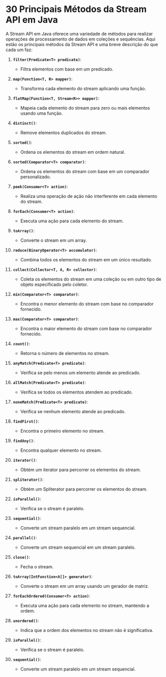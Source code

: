 # 30 Principais Métodos da Stream API em Java

A Stream API em Java oferece uma variedade de métodos para realizar operações de processamento de dados em coleções e sequências. Aqui estão os principais métodos da Stream API e uma breve descrição do que cada um faz:

1. **`filter(Predicate<T> predicate)`**:
   - Filtra elementos com base em um predicado.

2. **`map(Function<T, R> mapper)`**:
   - Transforma cada elemento do stream aplicando uma função.

3. **`flatMap(Function<T, Stream<R>> mapper)`**:
   - Mapeia cada elemento do stream para zero ou mais elementos usando uma função.

4. **`distinct()`**:
   - Remove elementos duplicados do stream.

5. **`sorted()`**:
   - Ordena os elementos do stream em ordem natural.

6. **`sorted(Comparator<T> comparator)`**:
   - Ordena os elementos do stream com base em um comparador personalizado.

7. **`peek(Consumer<T> action)`**:
   - Realiza uma operação de ação não interferente em cada elemento do stream.

8. **`forEach(Consumer<T> action)`**:
   - Executa uma ação para cada elemento do stream.

9. **`toArray()`**:
   - Converte o stream em um array.

10. **`reduce(BinaryOperator<T> accumulator)`**:
    - Combina todos os elementos do stream em um único resultado.

11. **`collect(Collector<T, A, R> collector)`**:
    - Coleta os elementos do stream em uma coleção ou em outro tipo de objeto especificado pelo coletor.

12. **`min(Comparator<T> comparator)`**:
    - Encontra o menor elemento do stream com base no comparador fornecido.

13. **`max(Comparator<T> comparator)`**:
    - Encontra o maior elemento do stream com base no comparador fornecido.

14. **`count()`**:
    - Retorna o número de elementos no stream.

15. **`anyMatch(Predicate<T> predicate)`**:
    - Verifica se pelo menos um elemento atende ao predicado.

16. **`allMatch(Predicate<T> predicate)`**:
    - Verifica se todos os elementos atendem ao predicado.

17. **`noneMatch(Predicate<T> predicate)`**:
    - Verifica se nenhum elemento atende ao predicado.

18. **`findFirst()`**:
    - Encontra o primeiro elemento no stream.

19. **`findAny()`**:
    - Encontra qualquer elemento no stream.

20. **`iterator()`**:
    - Obtém um iterator para percorrer os elementos do stream.

21. **`spliterator()`**:
    - Obtém um Spliterator para percorrer os elementos do stream.

22. **`isParallel()`**:
    - Verifica se o stream é paralelo.

23. **`sequential()`**:
    - Converte um stream paralelo em um stream sequencial.

24. **`parallel()`**:
    - Converte um stream sequencial em um stream paralelo.

25. **`close()`**:
    - Fecha o stream.

26. **`toArray(IntFunction<A[]> generator)`**:
    - Converte o stream em um array usando um gerador de matriz.

27. **`forEachOrdered(Consumer<T> action)`**:
    - Executa uma ação para cada elemento no stream, mantendo a ordem.

28. **`unordered()`**:
    - Indica que a ordem dos elementos no stream não é significativa.

29. **`isParallel()`**:
    - Verifica se o stream é paralelo.

30. **`sequential()`**:
    - Converte um stream paralelo em um stream sequencial.
